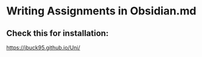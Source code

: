 # Writing Assignments in Obsidian.md

## Check this for installation: 


https://jbuck95.github.io/Uni/


